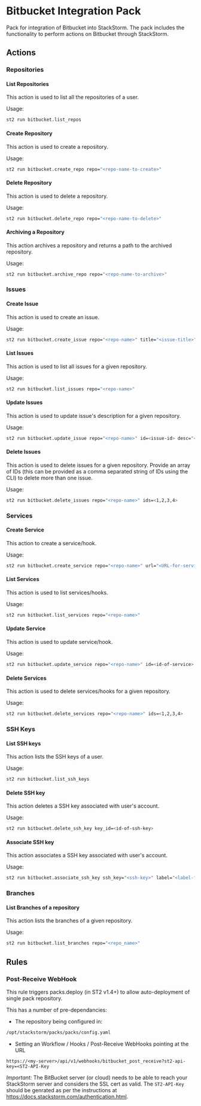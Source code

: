 # Bitbucket Integration Pack

Pack for integration of Bitbucket into StackStorm. The pack includes the
functionality to perform actions on Bitbucket through StackStorm.

## Actions

### Repositories

#### List Repositories

This action is used to list all the repositories of a user.

Usage:

```bash
st2 run bitbucket.list_repos
```

#### Create Repository

This action is used to create a repository.

Usage:

```bash
st2 run bitbucket.create_repo repo="<repo-name-to-create>"
```

#### Delete Repository

This action is used to delete a repository.

Usage:

```bash
st2 run bitbucket.delete_repo repo="<repo-name-to-delete>"
```

#### Archiving a Repository

This action archives a repository and returns a path to the archived repository.

Usage:

```bash
st2 run bitbucket.archive_repo repo="<repo-name-to-archive>"
```

### Issues

#### Create Issue

This action is used to create an issue.

Usage:

```bash
st2 run bitbucket.create_issue repo="<repo-name>" title="<issue-title>" desc="<description-of-issue>" status=<new,open,resolved> kind="<bug, proposal>"
```

#### List Issues

This action is used to list all issues for a given repository.

Usage:

```bash
st2 run bitbucket.list_issues repo="<repo-name>"
```

#### Update Issues

This action is used to update issue's description for a given repository.

Usage:

```bash
st2 run bitbucket.update_issue repo="<repo-name>" id=<issue-id> desc="<updated-description>"
```

#### Delete Issues

This action is used to delete issues for a given repository. Provide an array of IDs (this can be
provided as a comma separated string of IDs using the CLI) to delete more than one issue.

Usage:

```bash
st2 run bitbucket.delete_issues repo="<repo-name>" ids=<1,2,3,4>
```

### Services

#### Create Service

This action to create a service/hook.

Usage:

```bash
st2 run bitbucket.create_service repo="<repo-name>" url="<URL-for-service>" service="<service-name-to-hook>"
```

#### List Services

This action is used to list services/hooks.

Usage:

```bash
st2 run bitbucket.list_services repo="<repo-name>"
```

#### Update Service

This action is used to update service/hook.

Usage:

```bash
st2 run bitbucket.update_service repo="<repo-name>" id=<id-of-service> url="<url-to-update>"
```

#### Delete Services

This action is used to delete services/hooks for a given repository.

Usage:

```bash
st2 run bitbucket.delete_services repo="<repo-name>" ids=<1,2,3,4>
```

### SSH Keys

#### List SSH keys

This action lists the SSH keys of a user.

Usage:

```bash
st2 run bitbucket.list_ssh_keys
```

#### Delete SSH key

This action deletes a SSH key associated with user's account.

Usage:

```bash
st2 run bitbucket.delete_ssh_key key_id=<id-of-ssh-key>
```

#### Associate SSH key

This action associates a SSH key associated with user's account.

Usage:

```bash
st2 run bitbucket.associate_ssh_key ssh_key="<ssh-key>" label="<label-for-SSH-key>"
```

### Branches

#### List Branches of a repository

This action lists the branches of a given repository.

Usage:

```bash
st2 run bitbucket.list_branches repo="<repo_name>"
```

## Rules

### Post-Receive WebHook

This rule triggers packs.deploy (in ST2 v1.4+) to allow
auto-deployment of single pack repository.

This has a number of pre-dependancies:

- The repository being configured in:

```bash
/opt/stackstorm/packs/packs/config.yaml
```

- Setting an Workflow / Hooks / Post-Receive WebHooks pointing at the URL

```https://<my-server>/api/v1/webhooks/bitbucket_post_receive?st2-api-key=<ST2-API-Key```

*Important:* The BitBucket server (or cloud) needs to be able to reach
your StackStorm server and considers the SSL cert as valid. The
`ST2-API-Key` should be genrated as per the instructions at
https://docs.stackstorm.com/authentication.html.